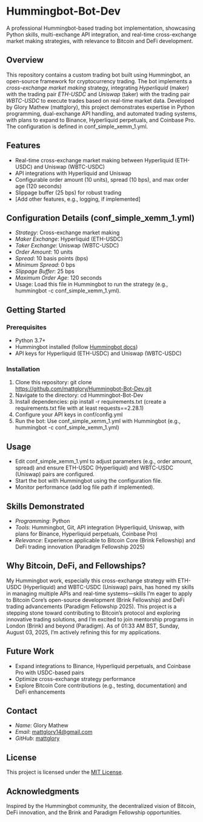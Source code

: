 # Hummingbot-Bot-Dev

A professional Hummingbot-based trading bot implementation, showcasing Python skills, multi-exchange API integration, and real-time cross-exchange market making strategies, with relevance to Bitcoin and DeFi development.

## Overview
This repository contains a custom trading bot built using Hummingbot, an open-source framework for cryptocurrency trading. The bot implements a *cross-exchange market making* strategy, integrating *Hyperliquid* (maker) with the trading pair *ETH-USDC* and *Uniswap* (taker) with the trading pair *WBTC-USDC* to execute trades based on real-time market data. Developed by Glory Mathew (mattglory), this project demonstrates expertise in Python programming, dual-exchange API handling, and automated trading systems, with plans to expand to Binance, Hyperliquid perpetuals, and Coinbase Pro. The configuration is defined in conf_simple_xemm_1.yml.

## Features
- Real-time cross-exchange market making between Hyperliquid (ETH-USDC) and Uniswap (WBTC-USDC)
- API integrations with Hyperliquid and Uniswap
- Configurable order amount (10 units), spread (10 bps), and max order age (120 seconds)
- Slippage buffer (25 bps) for robust trading
- [Add other features, e.g., logging, if implemented]

## Configuration Details (conf_simple_xemm_1.yml)
- *Strategy*: Cross-exchange market making
- *Maker Exchange*: Hyperliquid (ETH-USDC)
- *Taker Exchange*: Uniswap (WBTC-USDC)
- *Order Amount*: 10 units
- *Spread*: 10 basis points (bps)
- *Minimum Spread*: 0 bps
- *Slippage Buffer*: 25 bps
- *Maximum Order Age*: 120 seconds
- Usage: Load this file in Hummingbot to run the strategy (e.g., hummingbot -c conf_simple_xemm_1.yml).

## Getting Started
### Prerequisites
- Python 3.7+
- Hummingbot installed (follow [Hummingbot docs](https://docs.hummingbot.io/))
- API keys for Hyperliquid (ETH-USDC) and Uniswap (WBTC-USDC)

### Installation
1. Clone this repository: git clone https://github.com/mattglory/Hummingbot-Bot-Dev.git
2. Navigate to the directory: cd Hummingbot-Bot-Dev
3. Install dependencies: pip install -r requirements.txt (create a requirements.txt file with at least requests==2.28.1)
4. Configure your API keys in conf/config.yml
5. Run the bot: Use conf_simple_xemm_1.yml with Hummingbot (e.g., hummingbot -c conf_simple_xemm_1.yml)

## Usage
- Edit conf_simple_xemm_1.yml to adjust parameters (e.g., order amount, spread) and ensure ETH-USDC (Hyperliquid) and WBTC-USDC (Uniswap) pairs are configured.
- Start the bot with Hummingbot using the configuration file.
- Monitor performance (add log file path if implemented).

## Skills Demonstrated
- *Programming*: Python
- *Tools*: Hummingbot, Git, API integration (Hyperliquid, Uniswap, with plans for Binance, Hyperliquid perpetuals, Coinbase Pro)
- *Relevance*: Experience applicable to Bitcoin Core (Brink Fellowship) and DeFi trading innovation (Paradigm Fellowship 2025)

## Why Bitcoin, DeFi, and Fellowships?
My Hummingbot work, especially this cross-exchange strategy with ETH-USDC (Hyperliquid) and WBTC-USDC (Uniswap) pairs, has honed my skills in managing multiple APIs and real-time systems—skills I’m eager to apply to Bitcoin Core’s open-source development (Brink Fellowship) and DeFi trading advancements (Paradigm Fellowship 2025). This project is a stepping stone toward contributing to Bitcoin’s protocol and exploring innovative trading solutions, and I’m excited to join mentorship programs in London (Brink) and beyond (Paradigm). As of 01:33 AM BST, Sunday, August 03, 2025, I’m actively refining this for my applications.

## Future Work
- Expand integrations to Binance, Hyperliquid perpetuals, and Coinbase Pro with USDC-based pairs
- Optimize cross-exchange strategy performance
- Explore Bitcoin Core contributions (e.g., testing, documentation) and DeFi enhancements

## Contact
- *Name*: Glory Mathew
- *Email*: mattglory14@gmail.com
- *GitHub*: [mattglory](https://github.com/mattglory)

## License
This project is licensed under the [MIT License](LICENSE).

## Acknowledgments
Inspired by the Hummingbot community, the decentralized vision of Bitcoin, DeFi innovation, and the Brink and Paradigm Fellowship opportunities.
